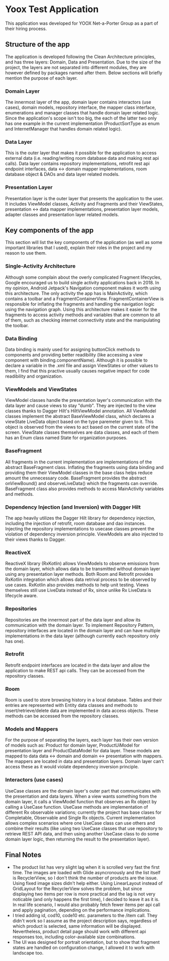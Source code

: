 # Yoox Test Application

This application was developed for YOOX Net-a-Porter Group as a part of their hiring process. 

## Structure of the app

The application is developed following the Clean Architecture principles, and has three layers: Domain, Data and Presentation. Due to the size of the project, the layers are not separated into different modules, they are however defined by packages named after them. Below sections will briefly mention the purpose of each layer.

### Domain Layer

The innermost layer of the app, domain layer contains interactors (use cases), domain models, repository interface, the mapper class interface, enumerations and manager classes that handle domain layer related logic. Since the application's scope isn't too big, the each of the latter two only has one example in the current implementation (ProductSortType as enum and InternetManager that handles domain related logic).

### Data Layer

This is the outer layer that makes it possible for the application to access external data (i.e. reading/writing room database data and making rest api calls). Data layer contains repository implementations, retrofit rest api endpoint interfaces, data <-> domain mapper implementations, room database object & DAOs and data layer related models.

### Presentation Layer

Presentation layer is the outer layer that presents the application to the user. It includes ViewModel classes, Activity and Fragments and their ViewStates, presentation <-> data mapper implementations, presentation layer models, adapter classes and presentation layer related models.

## Key components of the app

This section will list the key components of the application (as well as some important libraries that I used), explain their roles in the project and my reason to use them.

### Single-Activity Architecture

Although some complain about the overly complicated Fragment lifecycles, Google encouraged us to build single activity applications back in 2018. In my opinion, Android Jetpack's Navigation component makes it worth using this architecture. The only activity the app has is MainActivity, which contains a toolbar and a FragmentContainerView. FragmentContainerView is responsible for inflating the fragments and handling the navigation logic using the navigation graph. Using this architecture makes it easier for the fragments to access activity methods and variables that are common to all of them, such as checking internet connectivity state and the manipulating the toolbar.

### Data Binding

Data binding is mainly used for assigning buttonClick methods to components and providing better readibility (like accessing a view component with binding.componentName). Although it is possible to declare a variable in the .xml file and assign ViewStates or other values to them, I find that this practive usually causes negative impact for code readibility and organization.

### ViewModels and ViewStates

ViewModel classes handle the presentation layer's communication with the data layer and cause views to stay "dumb". They are injected to the view classes thanks to Dagger Hilt's HiltViewModel annotation. All ViewModel classes implement the abstract BaseViewModel class, which declares a viewState LiveData object based on the type paremeter given to it. This object is observed from the views to act based on the current state of the screen. ViewState classes themselves are data classes, and each of them has an Enum class named State for organization purposes.

### BaseFragment

All fragments in the current implementation are implementations of the abstract BaseFragment class. Inflating the fragments using data binding and providing them their ViewModel classes in the base class helps reduce amount the unnecessary code. BaseFragment provides the abstract onViewBound() and observeLiveData() which the fragments can override. BaseFragment class also provides methods to access MainActivity variables and methods.

### Dependency Injection (and Inversion) with Dagger Hilt

The app heavily utilizes the Dagger Hilt library for dependency injection, including the injection of retrofit, room database and dao instances. Injecting the repository implementations to usecase classes prevent the violation of dependency inversion principle. ViewModels are also injected to their views thanks to Dagger.

### ReactiveX

ReactiveX library (RxKotlin) allows ViewModels to observe emissions from the domain layer, which allows data to be transmitted without domain layer using any presentation layer methods. Both Room and Retrofit provides RxKotlin integration which allows data retrival process to be observed by use cases. RxKotlin also provides methods to help unit testing. Views themselves still use LiveData instead of Rx, since unlike Rx LiveData is lifecycle aware.

### Repositories

Repositories are the innermost part of the data layer and allow its communication with the domain layer. To implement Repository Pattern, repository interfaces are located in the domain layer and can have multiple implementations in the data layer (although currently each repository only has one).

### Retrofit

Retrofit endpoint interfaces are located in the data layer and allow the application to make REST api calls. They can be accessed from the repository classes.

### Room

Room is used to store browsing history in a local database. Tables and their entries are represented with Entity data classes and methods to insert/retrieve/delete data are implemented in data access objects. These methods can be accessed from the repository classes.

### Models and Mappers

For the purpose of separating the layers, each layer has their own version of models such as: Product for domain layer, ProductUiModel for presentation layer and ProductDataModel for data layer. These models are mapped to data data <-> domain and domain <-> presentation with mappers. The mappers are located in data and presentation layers. Domain layer can't access these as it would violate dependency inversion principle.

### Interactors (use cases)

UseCase classes are the domain layer's outer part that communicates with the presentation and data layers. When a view wants something from the domain layer, it calls a ViewModel function that observes an Rx object by calling a UseCase function. UseCase methods are implementation of different Rx observable variations; currently the project has base clases for Completable, Observable and Single Rx objects. Current implementation allows complex scenarios where one UseCase class can use others and combine their results (like using two UseCase classes that use repository to retrieve REST API data, and then using another UseCase class to do some domain layer logic, then returning the result to the presentation layer).

## Final Notes

* The product list has very slight lag when it is scrolled very fast the first time. The images are loaded with Glide asyncronously and the list itself is RecyclerView, so I don't think the number of products are the issue. Using fixed image sizes didn't help either. Using LinearLayout instead of GridLayout for the RecyclerView solves the problem, but since displaying two items per row is more practical and the lag is not very noticable (and only happens the first time), I decided to leave it as it is. In real life scenario, I would also probably fetch fewer items per api call and apply pagination, depending on the performance implications.
* I tried adding id, cod10, code10 etc. parameters to the /item call. They didn't work so I assume as the project description says, regardless of which product is selected, same information will be displayed. Nevertheless, product detail page should work with different api responses too, including color-available size combinations.
* The UI was designed for portrait orientation, but to show that fragment states are handled on configuration change, I allowed it to work with landscape too.
